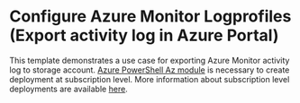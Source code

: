 # Configure Azure Monitor Logprofiles (Export activity log in Azure Portal)
This template demonstrates a use case for exporting Azure Monitor activity log to storage account. [Azure PowerShell Az module](https://docs.microsoft.com/en-us/powershell/azure/new-azureps-module-az) is necessary to create deployment at subscription level. More information about subscription level deployments are available [here](https://docs.microsoft.com/en-us/azure/azure-resource-manager/deploy-to-subscription#create-empty-resource-group).